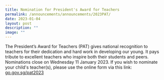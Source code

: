 ```yaml
---
title: Nomination for President's Award for Teachers
permalink: /announcements/announcements/2023PAT/
date: 2023-01-04
layout: post
description: ""
image: ""
---
```

The President’s Award for Teachers (PAT) gives national recognition to teachers for their dedication and hard work in developing our young. It pays tribute to excellent teachers who inspire both their students and peers. Nominations  close on Wednesday 11 January 2023. If you wish to nominate your child's teacher(s), please use the online form via this link: [go.gov.sg/pat2023](https://go.gov.sg/pat2023)